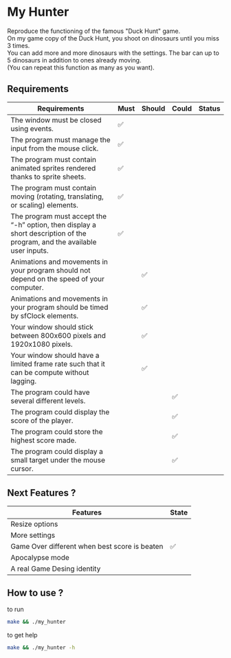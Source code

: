 # My Hunter

Reproduce the functioning of the famous "Duck Hunt" game.    
On my game copy of the Duck Hunt, you shoot on dinosaurs until you miss 3 times.    
You can add more and more dinosaurs with the settings. The bar can up to 5 dinosaurs in addition to ones already moving.    
(You can repeat this function as many as you want).    

## Requirements

| Requirements | Must | Should | Could | Status |
| --- | --- | --- | --- | --- |
| The window must be closed using events. | ✅ | | | |
| The program must manage the input from the mouse click. | ✅ | | | |
| The program must contain animated sprites rendered thanks to sprite sheets. | ✅ | | | |
| The program must contain moving (rotating, translating, or scaling) elements. | ✅ | | | |
| The program must accept the “-h” option, then display a short description of the program, and the available user inputs. |✅| | | |
| Animations and movements in your program should not depend on the speed of your computer. | | ✅ | | |
| Animations and movements in your program should be timed by sfClock elements. | | ✅ | | |
| Your window should stick between 800x600 pixels and 1920x1080 pixels. | | ✅ | | |
| Your window should have a limited frame rate such that it can be compute without lagging. | | ✅ | | |
| The program could have several different levels. | | | ✅ | |
| The program could display the score of the player. | | | ✅ | |
| The program could store the highest score made. | | | ✅ | |
| The program could display a small target under the mouse cursor. | | | ✅ | |

## Next Features ?
| Features | State |
| --- | --- |
| Resize options | |
| More settings | |
| Game Over different when best score is beaten |✅|
| Apocalypse mode | |
| A real Game Desing identity | |

## How to use ?
to run    
```bash
make && ./my_hunter
```
to get help
```bash
make && ./my_hunter -h

